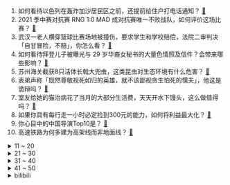 1. 如何看待以色列在轰炸加沙居民区之前，还提前给住户打电话通知？ [:link:](https://www.zhihu.com/question/459381446)
2. 2021 季中赛对抗赛 RNG 1:0 MAD 成对抗赛唯一不败战队，如何评价这场比赛？ [:link:](https://www.zhihu.com/question/459644598)
3. 武汉一老人横穿篮球比赛场地被撞伤，要求学生和学校赔偿，法院二审判决「自甘冒险，不赔」，你怎么看？ [:link:](https://www.zhihu.com/question/458886791)
4. 如何看待拜登儿子被曝光与 29 岁华裔女秘书的大量色情照及信件？会带来哪些影响？ [:link:](https://www.zhihu.com/question/458657086)
5. 苏州海关截获8只活体长戟大兜虫，这类昆虫对生态环境有什么危害？ [:link:](https://www.zhihu.com/question/459391470)
6. 表弟声称「既然尊敬视死如归的英雄，就不该鄙视贪生怕死的懦夫」，他这是诡辩吗？ [:link:](https://www.zhihu.com/question/459177318)
7. 室友给她的猫治病花了当月的大部分生活费，天天开水下馒头，这么做值得吗？ [:link:](https://www.zhihu.com/question/458055949)
8. 如果你具有每行走一小时必定捡到300元的能力，如何将利益最大化？ [:link:](https://www.zhihu.com/question/439876862)
9. 你心目中的中国导演Top10是？ [:link:](https://www.zhihu.com/question/314257835)
10. 高速铁路为何多建为高架线而非地面线？ [:link:](https://www.zhihu.com/question/308170553)
<details>
<summary>11 ~ 20</summary>

11. 一百元左右有什么拿得出手的生日礼物？ [:link:](https://www.zhihu.com/question/333123808)
12. 如何解决思维混乱、讲话没条理的情况？ [:link:](https://www.zhihu.com/question/30173526)
13. 如果《王者荣耀》出一个脆皮英雄，只有一个被动技能，死亡时随机带走一个敌方英雄，出场率如何？ [:link:](https://www.zhihu.com/question/459413105)
14. 如何看待魅族16系列5月15日基本都出现大部分应用闪退问题？？ [:link:](https://www.zhihu.com/question/459492278)
15. 假如熟鸡蛋反生的实验确实真的成功了，那么足以颠覆现有的科学体系吗？ [:link:](https://www.zhihu.com/question/456677213)
16. 你到目前为止看见过最好笑的段子是什么？ [:link:](https://www.zhihu.com/question/297417967)
17. 中国人民大学新闻坊发文「名校生焦虑几率更高：天之骄子的价值困境」，反映了哪些问题？该如何走出困境？ [:link:](https://www.zhihu.com/question/459560350)
18. 人可以极简主义到什么程度？ [:link:](https://www.zhihu.com/question/313020218)
19. 大一不谈恋爱真的会寡四年吗？ [:link:](https://www.zhihu.com/question/453236394)
20. 《咒术回战》真的配得上他现在的热度吗？ [:link:](https://www.zhihu.com/question/444766202)
</details>
<details>
<summary>21 ~ 30</summary>

21. 放眼未来教育趋势，怎么看待“鸡娃”教育？ [:link:](https://www.zhihu.com/question/442769785)
22. 大学生发现「免费吃肯德基套餐方法」分享给同学并非法牟利，获刑 2 年半，目前大学生缺乏哪些法律知识？ [:link:](https://www.zhihu.com/question/458862596)
23. 如何看待请假去非洲看病被公司开除的女子，向公司索赔15万？ [:link:](https://www.zhihu.com/question/459337590)
24. 5 月 14 日台湾新增本土确诊病例 180 例，什么原因？目前台湾疫情情况如何？ [:link:](https://www.zhihu.com/question/459531944)
25. 在 2021 年还用 64G 的手机丢人吗？ [:link:](https://www.zhihu.com/question/459213190)
26. 中年男性除了沉迷游戏外还有别的爱好吗？ [:link:](https://www.zhihu.com/question/459226864)
27. 长期喝豆浆的人，身体上都发生了什么变化？ [:link:](https://www.zhihu.com/question/382035677)
28. 《王者荣耀》有史以来最超标的射手英雄是谁？ [:link:](https://www.zhihu.com/question/458538827)
29. 为什么安小鸟这么聪明看不出来宝鹃是皇后奸细呢？ [:link:](https://www.zhihu.com/question/338703838)
30. 少年遭围殴致死被埋案 14 日开庭，6 人至今无人道歉，死者父亲不谅解也不接受赔偿，哪些信息值得关注？ [:link:](https://www.zhihu.com/question/459368723)
</details>
<details>
<summary>31 ~ 40</summary>

31. 亦卷古月为杨超越拍的这组图是什么水平? [:link:](https://www.zhihu.com/question/459282561)
32. 大家都是在什么情况下表白的？表白说什么呀？ [:link:](https://www.zhihu.com/question/49203402)
33. 如何评价近日「三点钟，饮茶先」梗的爆火？ [:link:](https://www.zhihu.com/question/459087204)
34. 为什么植物没有进化出大脑或者思想体？ [:link:](https://www.zhihu.com/question/437474056)
35. 当老板说『你上班只是为了钱吗 』，应该如何回答？ [:link:](https://www.zhihu.com/question/459271480)
36. 如何看待韩国男团 GOT7 原成员林在范直播出现女性不雅照片？ [:link:](https://www.zhihu.com/question/459375130)
37. 如何看待当下白瘦幼的主流审美？ [:link:](https://www.zhihu.com/question/63812554)
38. 为什么原神钟离的大招语音「天动万象」在英文版里要被翻译为"I will have order"啊？ [:link:](https://www.zhihu.com/question/454824234)
39. 象棋大师开局让我五个兵，我该如何取胜？ [:link:](https://www.zhihu.com/question/458811041)
40. 你见过哪些不按套路出牌的人？ [:link:](https://www.zhihu.com/question/60343827)
</details>
<details>
<summary>41 ~ 50</summary>

41. 为什么追女孩不能太快表白？ [:link:](https://www.zhihu.com/question/354110420)
42. 可以分享一些你喜欢的经典短句吗? [:link:](https://www.zhihu.com/question/454951591)
43. 有哪些表现让你一看就知道他是程序员？ [:link:](https://www.zhihu.com/question/453277901)
44. 怎样提高高中物理成绩？有哪些较好的方法？ [:link:](https://www.zhihu.com/question/20300295)
45. 大学生有必要学驾照吗？ [:link:](https://www.zhihu.com/question/323177845)
46. 有哪些第一眼就感到震撼的图片？ [:link:](https://www.zhihu.com/question/38178765)
47. 22 考研，普通二本毕业的学生能考上吗，该如何避坑？ [:link:](https://www.zhihu.com/question/459381933)
48. 努力的话，成绩真的会变好吗？ [:link:](https://www.zhihu.com/question/451605083)
49. INTO1成员你最喜欢谁？为什么？ [:link:](https://www.zhihu.com/question/459155590)
50. 读书上学的意义是什么？ [:link:](https://www.zhihu.com/question/457826127)
</details><details>
<summary>bilibili</summary>

1. 【老番茄】史上最骚魔法师！ [:link:](//www.bilibili.com/video/BV1M64y1m7gA)
2. 葛大爷在三十年前就给我们上了一课！ [:link:](//www.bilibili.com/video/BV1hA411G7FZ)
3. 医生：没关系，只是个小手术 [:link:](//www.bilibili.com/video/BV1k541137Ez)
4. “你们不要再这样吃面了！这样只会饿死我！”【2】 [:link:](//www.bilibili.com/video/BV1e5411374k)
5. 全网爆哭！延乔路的尽头，是繁华大道！9.3高燃民国历史剧《觉醒年代》P11 [:link:](//www.bilibili.com/video/BV1yy4y1p71t)
6. 吴京模仿流量明星发嗲这段，估计我能笑一天！ [:link:](//www.bilibili.com/video/BV1Rq4y1J7ue)
7. 花40天准备结婚一周年礼物，被她当场反杀？！ [:link:](//www.bilibili.com/video/BV13K411F7tr)
8. 阴阳怪气？疯狂尬黑？我从来没见过这么无良的UP主！ [:link:](//www.bilibili.com/video/BV1iq4y177h4)
9. 【逸语道破】成都四十九中事件反思 流量汹汹 真相如何与舆情赛跑 [:link:](//www.bilibili.com/video/BV1qU4y1t7B6)
10. 大善人 [:link:](//www.bilibili.com/video/BV1Co4y127k2)
<details>
<summary>11 ~ 20</summary>

11. 天問①號：峩菿钬☆辣！ [:link:](//www.bilibili.com/video/BV1V5411u7yy)
12. 靠谱盘点119：谁才是鱼？RNG全胜出线，DFM上演热血少年漫，DK：我跟鱼打起来了 [:link:](//www.bilibili.com/video/BV1kV411E7W6)
13. 【warma】我的皮卡丘为什么是这样子的？！ [:link:](//www.bilibili.com/video/BV13h411v7ac)
14. ⏰饮茶时间到~⏰ [:link:](//www.bilibili.com/video/BV1Ny4y1W7Ps)
15. 我只会心疼哥哥⚡京剧版⚡ [:link:](//www.bilibili.com/video/BV1so4y1m7cn)
16. 我就说登陆界面这个胖子怎么那么眼熟，还有这BGM [:link:](//www.bilibili.com/video/BV12p4y147zs)
17. 【罗翔】“世纪审判”辛普森案，人类可以接受一个有缺陷的正义吗？ [:link:](//www.bilibili.com/video/BV1K44y1r74m)
18. 这个操作你给打多少分？ [:link:](//www.bilibili.com/video/BV1nb4y1f7A2)
19. 大家好。我是摩登兄弟刘宇宁。冷面杀手皓都来了。 [:link:](//www.bilibili.com/video/BV1bq4y177as)
20. 【B限】来自恋乃夜舞的通知【官方】 [:link:](//www.bilibili.com/video/BV1Jv4115728)
</details>
<details>
<summary>21 ~ 30</summary>

21. 【手绘100帧动画】藏 狐 耍 棍 [:link:](//www.bilibili.com/video/BV12V411E769)
22. 【老E】赛 博 乡 村 8 [:link:](//www.bilibili.com/video/BV1no4y1m72v)
23. 40年前的天才设计，被我随手一解就开了？ [:link:](//www.bilibili.com/video/BV1U64y1276F)
24. "笑死，根本把持不住踩点" [:link:](//www.bilibili.com/video/BV1Yq4y177H5)
25. 当年火爆B站的【权御天下】究竟有多燃！ [:link:](//www.bilibili.com/video/BV1Qq4y177Ek)
26. 蟹坚强终章 [:link:](//www.bilibili.com/video/BV1N64y1m7NB)
27. 985大学《内卷的名义》 [:link:](//www.bilibili.com/video/BV1z64y127bX)
28. 上班时间不准饮茶！ [:link:](//www.bilibili.com/video/BV1hb4y1f7Fv)
29. 一天30根烟，他终于“战胜”了肺癌，这人竟然使诈！ [:link:](//www.bilibili.com/video/BV1yq4y1f76M)
30. 新华社记者：还原成都49中学生坠亡事件 [:link:](//www.bilibili.com/video/BV1QK4y1A7b2)
</details>
<details>
<summary>31 ~ 40</summary>

31. 一部被pass的古惑仔公益宣传片 [:link:](//www.bilibili.com/video/BV15K411F7Jj)
32. 职场人的内心独白 [:link:](//www.bilibili.com/video/BV1N54y1L7G7)
33. G7商讨如何”控制“中国，竟与八国联军如此相像 [:link:](//www.bilibili.com/video/BV1fh411e7hY)
34. 【亮记生物鉴定】网络热传生物鉴定29 [:link:](//www.bilibili.com/video/BV1f64y1C715)
35. 九年前的评论画风竟然是这样！ [:link:](//www.bilibili.com/video/BV12q4y177os)
36. 独家披露！成都49中学生坠亡事件公共视频画面公布 [:link:](//www.bilibili.com/video/BV1hU4y1t73N)
37. 螺蛳粉里竟没有螺蛳肉，小伙怒炒5斤螺蛳一次性吃到够，真解馋 [:link:](//www.bilibili.com/video/BV1Fh411v76A)
38. 试吃油炸活蝎子！全程高能。。。 [:link:](//www.bilibili.com/video/BV1Ly4y1W7Wz)
39. 高三老师：这节课暂停，大家出去看看晚霞 [:link:](//www.bilibili.com/video/BV1Ph411v7DR)
40. 短发没有女人味？看腻了长发甜妹，不如尝尝加麻加辣 [:link:](//www.bilibili.com/video/BV14y4y1W7eh)
</details>
<details>
<summary>41 ~ 50</summary>

41. 如何拒绝道德绑架 [:link:](//www.bilibili.com/video/BV1944y167LU)
42. 阴阳合同！空壳公司！娱乐圈是如何沦为不法收入的最好合作伙伴的？ [:link:](//www.bilibili.com/video/BV1M64y1m7tN)
43. 压箱底的巨大石斑鱼头，做一份顶级剁椒鱼头，把小伙伴们吃撑了 [:link:](//www.bilibili.com/video/BV1jo4y1m7nb)
44. 终于，他像明星一样被闪光灯包围！ [:link:](//www.bilibili.com/video/BV1FK4y1o7Fd)
45. 【时代少年团】拆家vlog《把庭院装扮的更漂亮吧~》 [:link:](//www.bilibili.com/video/BV1BV411E7QA)
46. 【曾涵江Cup】B站朋友我来了！非常开心能和大家在这里共续前缘！ [:link:](//www.bilibili.com/video/BV1t5411u7Jt)
47. 现在的锤子VS苏联时期锤子，结果出乎意料 [:link:](//www.bilibili.com/video/BV15f4y1Y7xX)
48. 九种语言版《Lemon》：时至今日 你仍是我的光芒 [:link:](//www.bilibili.com/video/BV1HA411G7uu)
49. 【4K】两两面包夹两芝士夹面包 [:link:](//www.bilibili.com/video/BV1yb4y1f7Yy)
50. 口碑炸裂！全程高能！今年最过瘾的悬疑剧《无罪之最》上 [:link:](//www.bilibili.com/video/BV14K4y1d72D)
</details>
<details>
<summary>51 ~ 60</summary>

51. “男生的基础发型，看这一支影片就够了” [:link:](//www.bilibili.com/video/BV1ph411v7HS)
52. 我的儿子是“天才”！ [:link:](//www.bilibili.com/video/BV1VB4y1F7oJ)
53. 一个敢听 一个敢讲 [:link:](//www.bilibili.com/video/BV1L54y1L7rw)
54. 笑死！我真没见过这么离谱的选修课 [:link:](//www.bilibili.com/video/BV1mh411e7Xx)
55. 《觉醒年代》的选角有多绝？ [:link:](//www.bilibili.com/video/BV1664y127Gr)
56. 2W日元挑战奇葩日本游戏王娃娃机，竟然一发就中大奖？！ [:link:](//www.bilibili.com/video/BV1Y64y1C7f8)
57. 今天是一个防不胜防的一天 [:link:](//www.bilibili.com/video/BV1bQ4y1o7Z1)
58. 买来全世界最大鲍鱼品种！一个可以供六个人吃！ [:link:](//www.bilibili.com/video/BV1FK4y1P7A8)
59. 网红民宿测评有续集！断水断电的割韭菜星空民宿放话:你等着！ [:link:](//www.bilibili.com/video/BV1BU4y1t7kv)
60. 【逗鱼时刻】第301期 国服第一雪崩是怎么练成的 [:link:](//www.bilibili.com/video/BV1BA411G7hE)
</details>
<details>
<summary>61 ~ 70</summary>

61. 我在“丧尸世界”里居然发现了这个！ [:link:](//www.bilibili.com/video/BV17y4y1W7QP)
62. 《兄 弟 们，有 挂》 [:link:](//www.bilibili.com/video/BV13p4y1t7qK)
63. 【医学博士】如何戒掉手机？｜熬夜玩手机是如何把你变丑的？ [:link:](//www.bilibili.com/video/BV1vv41157xT)
64. 印度疫情全面失控：伯伯接种了疫苗还是感染去世，农村成了人间“地狱” [:link:](//www.bilibili.com/video/BV1Zh411e792)
65. 小潮院长逼我发的 [:link:](//www.bilibili.com/video/BV18U4y1t72X)
66. 10天14000块，我成功造出史上最复杂绝版星云战舰 [:link:](//www.bilibili.com/video/BV1Zq4y1f7dP)
67. 这游戏能让你体验到当“军官”究竟有多爽！〖游戏不止〗 [:link:](//www.bilibili.com/video/BV1xQ4y1o7jy)
68. 传说中的天津味女仆咖啡店被我找到了!没想到服务巨好! [:link:](//www.bilibili.com/video/BV1uo4y1m7CA)
69. 【半佛】环保跌倒，环保少女吃饱。 [:link:](//www.bilibili.com/video/BV11q4y1f7Co)
70. 刷新演技下限！《遇龙》：演员的门槛这么低了吗？ [:link:](//www.bilibili.com/video/BV1764y1C7Qh)
</details>
<details>
<summary>71 ~ 80</summary>

71. 人类早期灭蚊行动的珍贵影像 [:link:](//www.bilibili.com/video/BV1ff4y1a7nB)
72. 我在B站的第一个作品，也是人生第一次出镜，简单展示一下！ [:link:](//www.bilibili.com/video/BV1SA411G7oC)
73. 【2021MSI】5月14日对抗赛 RNG vs DK [:link:](//www.bilibili.com/video/BV1Xy4y1p7wt)
74. 我假装成余景天的粉丝进了群，打榜、反黑一周后，我悟了！【王小七】 [:link:](//www.bilibili.com/video/BV1Sf4y1a75y)
75. 《血宴》杀了我对着自由祭祀 [:link:](//www.bilibili.com/video/BV1N54y1L7ZG)
76. “他们的婚姻最终成为英国王室历史上无可匹敌的爱情传奇”｜《维多利亚》上｜“我亲爱的阿尔伯特，他的出现和死亡如流星划过黑暗的夜空一样，改变着英国和欧洲王室的轨迹。 [:link:](//www.bilibili.com/video/BV1Lb4y1f78y)
77. 成年人的崩溃，只在一瞬间！来自一段真实视频 [:link:](//www.bilibili.com/video/BV17b4y1f7xp)
78. 林小北云顶之弈：新版本黑科技，成型就吃鸡黑鸟天骑！6骑士黑鸟盾天使 LOL云顶之弈S5上分套路阵容教学！ [:link:](//www.bilibili.com/video/BV1Bv411574W)
79. 袁隆平团队再传喜讯！新型超级杂交水稻亩产2005.66斤，能多养活数亿人 [:link:](//www.bilibili.com/video/BV1D64y1C7KF)
80. 《 爷 只 会 心 疼 哥 哥 2  》！ [:link:](//www.bilibili.com/video/BV1PA411G7pD)
</details>
<details>
<summary>81 ~ 90</summary>

81. 【特效向】燕双鹰vs全明星 [:link:](//www.bilibili.com/video/BV1z64y127Hf)
82. 【4K60FPS】阿黛尔Adele《Someone Like You》万人大合唱现场！人生一定要看的现场！ [:link:](//www.bilibili.com/video/BV1W64y1C7vN)
83. 全世界都在三点饮茶 [:link:](//www.bilibili.com/video/BV1dq4y1f7Jn)
84. 中国为什么花大力气禁毒？这不是电影，子弹已经压满了！ [:link:](//www.bilibili.com/video/BV1Mh411v7ay)
85. 整个过程都好羞辱... [:link:](//www.bilibili.com/video/BV1m64y1C7Sn)
86. 戰   回   術   咒 [:link:](//www.bilibili.com/video/BV1wB4y1w7Lm)
87. 成都“最便宜的自助餐”，14元20多种肉菜随便吃，老板疯狂喊着加菜加菜多吃点，工地大哥、出租车师傅、外卖小哥，各路硬汉吃饱又吃好 [:link:](//www.bilibili.com/video/BV1dq4y1J7MM)
88. 喂！都进来hea!【不饮茶非好汉】 [:link:](//www.bilibili.com/video/BV1z64y1C7Qk)
89. “一生中最好”的布丁食谱？我先试为敬了 [:link:](//www.bilibili.com/video/BV1G5411u71G)
90. 完爆米其林三星？这辈子一定要来的餐厅！【凭啥这么贵ep23-菁禧荟】 [:link:](//www.bilibili.com/video/BV1oy4y1p7fV)
</details>
<details>
<summary>91 ~ 100</summary>

91. 《功夫》究竟神在哪儿？人物隐喻细节全方位解读【周星驰的喜剧人生E16】 [:link:](//www.bilibili.com/video/BV12K4y1d7zW)
92. 成都49中的悲剧过后，我看到了颜色革命的影子 [:link:](//www.bilibili.com/video/BV1Rf4y1a7jC)
93. 用小麦芽做麦芽糖，耗时7天，看着时间久，其实很简单 [:link:](//www.bilibili.com/video/BV11q4y177tc)
94. 【晚自习对线】秀 老 师 教 学 [:link:](//www.bilibili.com/video/BV1Mh411v7bH)
95. 【小侠】萌不死你，我倒立洗头！！超治愈小动物合集《小小世界》 [:link:](//www.bilibili.com/video/BV1N44y1r7gx)
96. 520欲罢不能的礼物居然是… [:link:](//www.bilibili.com/video/BV1Rf4y1a7ym)
97. 细读经典：107万人打出9.3的逆天高分，N刷后依然让人沉醉 [:link:](//www.bilibili.com/video/BV1bf4y1a7E8)
98. 10台扫地机，半年青春，一个耗费30多万的评测，是如何把我发际线变高的？ [:link:](//www.bilibili.com/video/BV1wQ4y1o7QM)
99. 炎黄二帝对决！上古时期的旷世部落之战，中国神话体系完全解析【炎黄篇】上 [:link:](//www.bilibili.com/video/BV1gb4y1f7dU)
100. 吊打鸣人？秒杀五影！火影BOSS最强装逼战TOP5！「火影战力学」 [:link:](//www.bilibili.com/video/BV1Zy4y1p7zT)
</details></details>